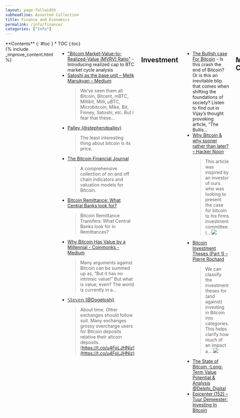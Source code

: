 ```yaml
---
layout: page-fullwidth
subheadline: Assorted Collection
title: Finance and Economics
permalink: /info/finance/
categories: ["Info"]
---
```


<div class="row">
<div class="medium-3 medium-push-9 columns" markdown="1">
<div class="panel radius" markdown="1">
**Contents**
{: #toc }
*  TOC
{:toc}
</div>
</div><!-- /.medium-4.columns -->



<div class="medium-9 medium-pull-3 columns" markdown="1">
{% include _improve_content.html %}


* ["Bitcoin Market-Value-to-Realized-Value (MVRV) Ratio"](https://medium.com/@kenoshaking/bitcoin-market-value-to-realized-value-mvrv-ratio-3ebc914dbaee) - Introducing realized cap to BTC market cycle analysis
* [Satoshi as the base unit – Melik Manukyan – Medium](https://medium.com/@melik_87377/satoshi-as-the-base-unit-561e8934b2ee)
  >We’ve seen them all Bitcoin, Bitcent, mBTC, Millibit, Milli, µBTC, Microbitcoin, Mike, Bit, Finney, Satoshi, etc. But I fear that these…
* [Palley (@stephendpalley)](https://twitter.com/stephendpalley/status/1074331026736975872)
  > The least interesting thing about bitcoin is its price.
* [The Bitcoin Financial Journal](https://cryptowords.github.io/cy19-financial-journal) 
  > A comprehensive collection of on and off chain indicators and valuation models for Bitcoin.
* [Bitcoin Remittance: What Central Banks look for?](https://faisalkhan.com/2015/07/17/bitcoin-remittance-transfers-what-central-banks-look-for-in-remittances/)
  > Bitcoin Remittance Transfers: What Central Banks look for in Remittances?
* [Why Bitcoin Has Value by a Millennial - Coinmonks - Medium](https://medium.com/coinmonks/why-bitcoin-has-value-by-a-millennial-4ac7eff4ee7d)
  > Many arguments against Bitcoin can be summed up as, “But it has no intrinsic value!” But what is value, even? The world is currently in a…
* [𝕊𝕥𝕖𝕧𝕖𝕟 (@Dogetoshi)](https://twitter.com/Dogetoshi/status/1192974592945598464?s=20)
  > About time. Other exchanges should follow suit. Many exchanges grossy overcharge users for Bitcoin deposits relative their altcoin deposits. [https://t.co/u4FoLJHNjz](https://t.co/u4FoLJHNjz)

## Investment

* [The Bullish case For Bitcoin](http://cryptoconomy.life/2018/03/09/the-bullish-case-for-bitcoin/) - Is this crash the end of Bitcoin? Or is this an inevitable blip that comes when shifting the foundations of society? Listen to find out in Vijay’s thought provoking article, “The Bullis…
* [Why Bitcoin & why sooner rather than later? – Hacker Noon](https://hackernoon.com/why-bitcoin-why-sooner-rather-than-later-e44aa5373479)
  >This article was inspired by an investor of ours who was looking to present the case for bitcoin to his firms investment committee. I…
  ![](https://imgur.com/cw8UFKs.png)
* [Bitcoin Investment Theses (Part 1) – Pierre Rochard](https://medium.com/@pierre_rochard/bitcoin-investment-theses-part-1-e97670b5389b)
  >We can classify the investment theses for (and against) investing in Bitcoin into categories. This helps clarify how much of an impact a…
  >![](https://cdn-images-1.medium.com/max/1200/1*f_7lcHsQXi3qQM83qaT9xA.png)
* [The State of Bitcoin -Long-Term Value Potential & Analysis](https://www.delphidigital.io/bitcoin) [@Delphi_Digital](https://twitter.com/Delphi_Digital/status/1072248572433915909)
* [Epicenter (152) – Tuur Demeester: Investing In Bitcoin](https://www.youtube.com/watch?v=45TVlYsXgCU)

## Market Cycles

* [[ Romano ] (@RNR_0)](https://twitter.com/RNR_0/status/1011340240227848196)
  >Sell your kidney now to buy bitcoin & buy 3 kidneys back later.
  >
  >Here's the multi million dollar chart you need.
  >
  >![](https://pbs.twimg.com/media/DgkAegXWkAAR_Ht?format=jpg&name=4096x4096)
* [Willy Woo (@woonomic)](https://twitter.com/woonomic/status/1041728401243955200)
  >Bitcoin has seen only 3 bear markets in its history**. We are in the third one now. One signal we can use to determine the end of the bear is for the price to cross above its 200 day moving average. (** this is a big discussion in itself)

![](https://pbs.twimg.com/media/DnTXh6VV4AEDeap.jpg:large)
![](https://imgur.com/e6FWAW1.png)

* [plan฿ (@100trillionUSD)](https://twitter.com/100trillionUSD/status/1048191104456253442) 
  >#bitcoin halving: only 19 months to go ... we are in the green zone!
  ![](https://pbs.twimg.com/media/Dovr_BaX0AA2GTQ.png:large)
* [Bitcoin Network Momentum – Good Audience](https://blog.goodaudience.com/bitcoin-network-momentum-a42346b2f0ce)
  >A new leading indicator for Bitcoin price during its major market cycles
  ![](https://cdn-images-1.medium.com/max/1200/0*1bolX6gz9_BSPuLX)
* [Palley (@stephendpalley)](https://twitter.com/stephendpalley/status/1074331026736975872) -The least interesting thing about bitcoin is its price.
* [Bitcoin & Ethereum: Prices are Down More than the Fundamentals](https://medium.com/@cburniske/bitcoin-ethereum-prices-are-down-more-than-the-fundamentals-88fd18a86d14)
  >To follow is a very rough analysis, zoomed out to give us perspective on Bitcoin’s 10 years of life, and Ethereum’s 3+ years. If you…
  ![](https://cdn-images-1.medium.com/max/1200/1*TKAYHtV1M7mm4XJKnEspbQ.png)

## Risk

* [Elaine Ou 🐤 (@eiaine)](https://twitter.com/eiaine/status/1028300589019488256)
  >People like to point out that Bitcoin's irreversible transactions enable fraud, but never bother to mention that merchants lose $190 BILLION to chargebacks every year. Risk doesn't ever disappear, we just push the liability on to someone else. https://t.co/ZfabEgJjtP
    >![](https://pbs.twimg.com/media/DkP3acuV4AE7mvw?format=jpg&name=small)
* [The Bitcoin Risk Spectrum – Nik Bhatia – Medium](https://medium.com/@timevalueofbtc/the-bitcoin-risk-spectrum-949f6abec290) - [CryptoQuikRead_109](https://anchor.fm/thecryptoconomy/episodes/CryptoQuikRead_109---The-Bitcoin-Risk-Spectrum-e2ndr7)
  >Bitcoin is already a reserve asset. It is the world’s first true example of decentralized digital scarcity, and its elegant, predetermined…
* [Jameson Lopp (@lopp)](https://twitter.com/lopp/status/1080231724104044544)
  >Libbitcoin developer @evoskuil on risk and security. https://t.co/eu7w1rNMPo

## Tether

* [Impact of Tether grants on Bitcoin](https://www.sciencedirect.com/science/article/pii/S0165176518302556)
* [Larry Cermak (@lawmaster)](https://twitter.com/lawmaster)(https://twitter.com/lawmaster/status/1130891942731091968?s=12)
  > BREAKING: Tether admitted in court that it used some of its reserves to buy Bitcoin. The judge said: "Tether sounded to me like sort of the calm in the storm of cryptocurrency trading. And so if Tether is backed by bitcoin, how is that consistent" [https://t.co/22w3xY8mc8](https://t.co/22w3xY8mc8)
* [The World’s Most-Used Cryptocurrency Isn’t Bitcoin](https://www.bloomberg.com/news/articles/2019-10-01/tether-not-bitcoin-likely-the-world-s-most-used-cryptocurrency)
  > What’s the world’s most widely used cryptocurrency? If you think it’s Bitcoin, which accounts for about 70% of all the digital-asset world’s market value, you’re probably wrong.
* [Tether: The Story So Far - Kalzumeus Software](https://www.kalzumeus.com/2019/10/28/tether-and-bitfinex/)
* [The trillion-dollar lawsuit against Tether](https://news.ycombinator.com/item?id=21438075) -ycombinator
* [Lone Bitcoin Whale Likely Fueled 2017 Price Surge, Study Says](https://news.ycombinator.com/item?id=21440549) -ycombinator

## Deflationary Nature of Bitcoin

* [CryptoZerp (@CryptoZerp)](https://twitter.com/CryptoZerp/status/1027337724150337536)
  >Eventually, you will need to accept the fact that #bitcoin was hard coded to pump. 1) Every 4 years the supply cuts in half. 2) Every single day more and more people want to buy it.
* [Bitcoin’s Deflationary Weirdness](http://neweconomicperspectives.org/2013/04/talking-bitcoin.html)
  >The purpose of our brief discussion was just to provide some general background information for Arnie’s listeners about Bitcoin, including what bitcoins are and why anyone would buy them or accept them in exchange for goods and services.   We touched on several topics related to the Bitcoin phenomenon, but there is one very peculiar and puzzling feature of Bitcoin that we didn’t get to discuss and that seems especially important to me:  the Bitcoin system has what appears to be a built-in deflationary architecture.

## Electronic Cash

![](https://imgur.com/Z840O7J.png)
[mises.org - Why the State Demands Control of Money](https://mises.org/library/why-state-demands-control-money)

* CryptoQuikRead_229 - [Why the State Demands Control of Money](https://anchor.fm/thecryptoconomy/episodes/CryptoQuikRead_229---Why-the-State-Demands-Control-of-Money-e3m7v3)
* [The Case for Electronic Cash: Why Private Peer-to-Peer Payments are Essential to an Open Society](https://coincenter.org/files/2019-02/the-case-for-electronic-cash-coin-center.pdf) -Coincenter
* [Epicanter - Jerry Brito: The Case for Electronic Cash in an Open and Free Society](https://podcasts.apple.com/us/podcast/epicenter-learn-about-blockchain-ethereum-bitcoin-distributed/id792338939?i=1000444628717)  - Jul 16, 2019
* [Cryptoconomy Podcast - The Case for Electronic Cash [Parts 1-3]](https://cryptoconomy.life/2019/04/17/the-case-for-electronic-cash-parts-1-3/)
  * CryptoQuikRead_230 - [The Case for Electronic Cash [Part 1]](https://anchor.fm/thecryptoconomy/episodes/CryptoQuikRead_230---The-Case-for-Electronic-Cash-Part-1-e3mjj7)
  * CryptoQuikRead_231 - [The Case for Electronic Cash [Part 2]](https://anchor.fm/thecryptoconomy/episodes/CryptoQuikRead_231---The-Case-for-Electronic-Cash-Part-2-e3n1t5)
  * CryptoQuikRead_232 - [The Case for Electronic Cash [Part 3]](https://anchor.fm/thecryptoconomy/episodes/CryptoQuikRead_232---The-Case-for-Electronic-Cash-Part-3-e3nbhu)
* [Aaron van Wirdum (@AaronvanW)](https://twitter.com/aaronvanw/status/984582763545325568)
  > The first electronic cash system wasn't Bitcoin, it was Ecash (by Chaum). This 1994 @WIRED piece by @StevenLevy makes it abundantly clear that "cash" referred to privacy & anonymity. Cost of transacting, speed and easy of use were afterthoughts, at best. [https://t.co/g15](https://t.co/g15)...
* [Why Bitcoin Is Not a Startup - The Bitcoin Observer](https://medium.com/@festina_lente_2/why-bitcoin-is-not-a-startup-23c6b772f360) - Part II — MoE As a Unique Type of Economic Good
* [Satoshi as the base unit - Melik Manukyan - Medium](https://medium.com/@melik_87377/satoshi-as-the-base-unit-561e8934b2ee) - We’ve seen them all Bitcoin, Bitcent, mBTC, Millibit, Milli, µBTC, Microbitcoin, Mike, Bit, Finney, Satoshi, etc. But I fear that these…
* [What Makes Bitcoin a Store of Value? - Coinmonks - Medium](https://medium.com/coinmonks/what-makes-bitcoin-a-store-of-value-599869e3ada6) 
  > A cup is not being useful when it sits in the cupboard, only when you drink from it. A bicycle is not useful when it sits in the garage…
* [SamPatt (@SamuelPatt)](https://twitter.com/samuelpatt/status/1136617299853623297?s=12)
  > The claim “Bitcoin was purpose-built to first be a Store of Value” is false. In this article I've posting every single instance I could find across everything Satoshi ever wrote related to store of value or payments. It wasn't even close. Payments win. [https://t.co/](https://t.co/)...


### Audio

* CryptoQuikRead_096 - [Giacomo's Tweetstorm, Coinage in the Age of Bitcoin](https://anchor.fm/thecryptoconomy/episodes/CryptoQuikRead_096---Giacomos-Tweetstorm--Coinage-in-the-Age-of-Bitcoin-e2ndrk)
* CryptoQuikRead_172 - [Bitcoin's Distribution Was Fair](https://anchor.fm/thecryptoconomy/episodes/CryptoQuikRead_172---Bitcoins-Distribution-Was-Fair-e2ndp0)
* Guy'sTake_001 - [Poor in a World with Bitcoin, or Rich in a World Without It?](https://anchor.fm/thecryptoconomy/episodes/GuysTake_001---Poor-in-a-World-with-Bitcoin--or-Rich-in-a-World-Without-It-e2ndpb)
* GuysTake_009 - [A Trust Model Comparison: Bitcoin vs. the Mighty Dollar](https://anchor.fm/thecryptoconomy/episodes/GuysTake_009---A-Trust-Model-Comparison-Bitcoin-vs--the-Mighty-Dollar-e3if6g)
* CryptoQuikRead_227 - [Bitcoin is a Hedge Against the Cashless Society](https://anchor.fm/thecryptoconomy/episodes/CryptoQuikRead_227---Bitcoin-is-a-Hedge-Against-the-Cashless-Society-e3l5ne)
* CryptoQuikRead_243 - [Bitcoin in Heavy Accumulation [Part 1]](https://anchor.fm/thecryptoconomy/episodes/CryptoQuikRead_243---Bitcoin-in-Heavy-Accumulation-Part-1-e3tnic)
* CryptoQuikRead_243 - [Bitcoin in Heavy Accumulation [Part 2]](https://anchor.fm/thecryptoconomy/episodes/CryptoQuikRead_243---Bitcoin-in-Heavy-Accumulation-Part-2-e3u1gb)
* CryptoQuikRead_146 - [The Three Economic Eras of Bitcoin](https://anchor.fm/thecryptoconomy/episodes/CryptoQuikRead_146---The-Three-Economic-Eras-of-Bitcoin-e2ndpu)
* CryptoQuikRead_182 - [The Business of Bitcoin Cold Storage](https://anchor.fm/thecryptoconomy/episodes/CryptoQuikRead_182---The-Business-of-Bitcoin-Cold-Storage-e2ndoj)
* CryptoQuikRead_143 - [The Time Value of Bitcoin](https://anchor.fm/thecryptoconomy/episodes/CryptoQuikRead_143---The-Time-Value-of-Bitcoin-e2ndq2)
* CryptoQuickRead_021 - [The Bullish case For Bitcoin](https://anchor.fm/thecryptoconomy/episodes/CryptoQuickRead_021---The-Bullish-case-For-Bitcoin-e2ndu7)
* CryptoQuikRead_137 - [Half of the Remaining Bitcoin Supply is 'Spoken For'](https://anchor.fm/thecryptoconomy/episodes/CryptoQuikRead_137---Half-of-the-Remaining-Bitcoin-Supply-is-Spoken-For-e2ndq8)
* CryptoQuikRead_157 - [The Bitcoin Central Bank's Perfect Monetary Policy](https://anchor.fm/thecryptoconomy/episodes/CryptoQuikRead_157---The-Bitcoin-Central-Banks-Perfect-Monetary-Policy-e2ndph)


## Austrain Economics

* [WHAT IS AUSTRIAN ECONOMICS?](https://mises.org/what-austrian-economics)
* [The Austrian School of Economics](https://austrian-institute.org/en/the-austrian-school-of-economics/)
* [Bitcoin and its Foundation in Austrian Economics - BTCMANAGER](https://btcmanager.com/bitcoin-foundation-austrian-economics)
  > The recently published book “The Bitcoin Standard” by economist Saifedean Ammous makes the case that bitcoin is rooted in the principles of Austrian economics. This view is shared by many bitcoin maximalists who prescribe to this economic school of thought. How Does Bitco...
* [Vijay Boyapati (@real_vijay)](https://twitter.com/real_vijay/status/1167106471261196288?s=20)
  > @NickSzabo4 @dstadulis Exactly. I've been particularly disappointed in modern Austrian economic scholars who had the tools to understand the emergence of #Bitcoin yet missed the most important monetary innovation in a thousand years (exceptions are you, Saif and Konrad Gra...



## Enterprise

* [Tone Vays [@Bitcoin] (@ToneVays)](https://twitter.com/ToneVays/status/1043806199660118017)
  >Big Announcement by @giacomozucco & @AlenaSatoshi at #bh2018 by @hodlhodl of the formation of @TheBFoundation to support #Bitcoin development & education efforts. Afiliated members are @sysmannet @francispouliot @Trezor @WhalePanda @starkness @adam3us @lopp & more.
* [Fact or FUD — “BlockStream , Inc is the main force behind Bitcoin (and taken over)”](https://medium.com/@whalecalls/fud-or-fact-blockstream-inc-is-the-main-force-behind-bitcoin-and-taken-over-160aed93c003)
  >The first user selected topic on “BlockStream” and the perpetuated belief that they are in control of Bitcoin. In typical WhaleCalls fashion, we will address and discuss the verifiable facts first, then our commentary will follow. This way you can choose to stop reading.

### Bull Bitcoin

* [BullBitcoin](https://bullbitcoin.com/) - [Youtube](https://www.youtube.com/channel/UC9acjFaknVIlsMMYwVXtcvQ)
* [BTC Sessions 🐂₿ [Jan/3➞₿🔑∎] (@BTCsessions)](https://twitter.com/BTCsessions/status/1070777587457175552)
  >Full #BullBitcoin launch speech. Premiere today at 5:30pm MST. @francispouliot_ @BitcoinBrains @SatoshiPortal @Bitcoin_Outlet @myBylls https://t.co/Z1Ie6XWrGt
* [Bull Bitcoin Launch Announcement](https://www.youtube.com/watch?v=oM_KmUZfbpc&feature=youtu.be)
  > On December 5th in Calgary Canada, Francis Pouliot announced the merger of Satoshi Portal and Bitcoin Brains to create Bull Bitcoin - Canada's Bitcoin Compan...

### China

* [The Looming Threat of China: An Analysis of Chinese Influence on Bitcoin](https://arxiv.org/pdf/1810.02466.pdf)
* [Ben Kaiser (@bkaiser93)](https://twitter.com/bkaiser93/status/1050090124900331520)
  >1/8 A thread on my research with @mireya_anita and @A_led analyzing China's influence on Bitcoin: https://t.co/LsIMEbePQk Important: we're still waiting on peer review! We claim that China is a motivated, capable, and overall credible threat to Bitcoin. More on each adje...
* [Bank of China’s New Infographic Shows Why Bitcoin Price Is Going Up](https://www.google.com/amp/s/cointelegraph.com/news/bank-of-chinas-new-infographic-shows-why-bitcoin-price-is-going-up/amp?espv=1)
  > The Bank of China released on its website an infographic illustrating what is Bitcoin, how it works, and why it is valuable.

### Regulatory

* [Bitcoin and Terrorism – How Compliance Will Shape Cryptocurrencies](https://epicenter.tv/episodes/324) Yaya Fanusie
  > Many within the cryptofinance industry have been patiently waiting for regulatory oversight to deliver the clarity required for institutional adoption. Recent updates by the Financial Action Task Force (FATF), which issues guidelines for 200 countries and territories, attempts to apply the same rules and regulations required of traditional finance to the world of virtual currencies.
* [Epicenter - Alex Morcos: Chaincode Labs and Why Bitcoin is Our One Shot at Creating Digital Gold - Nov 21, 2017](https://podcasts.apple.com/us/podcast/epicenter-learn-about-blockchain-ethereum-bitcoin-distributed/id792338939?i=1000437366838)
* [Making sense of Lightning network nodes and money transmission licensing](https://coincenter.org/entry/making-sense-of-lightning-network-nodes-and-money-transmission-licensing) 
  > An update on Coin Center’s work to avoid unnecessary regulatory burdens on technologists.
* [Vortex (@theonevortex)](https://twitter.com/theonevortex/status/1036592334249447425)
  > Know-your-customer (KYC) and anti-money-laundering (AML) laws are authoritarian tools disguised as consumer protection & designed to keep financial institutions working directly w/the state in power. If you are a dev REMOVE these reqs now & instead tie account to a BTC a...
* [Can You Really 'Know' a Customer Who Uses Bitcoin?](https://www.americanbanker.com/news/can-you-really-know-a-customer-who-uses-bitcoin)
  > Services are cropping up that help banks analyze bitcoin transactions for signs of criminal behavior such as money laundering. But such services come with their own risks.
* [How Do Private Digital Currencies Affect Government Policy? by Max...](https://papers.ssrn.com/sol3/papers.cfm?abstract_id=3437529)
  > This paper provides a systematic evaluation of the different types of digital currencies. We express skepticism regarding centralized digital currencies and the
* [California Passes Bill Defining Blockchain and Crypto Terms](https://news.bitcoin.com/california-passes-bill-defining-blockchain-and-crypto-terms)
  >A draft law designed to amend California’s legislation to create legal grounds for the implementation of crypto-related technologies has been passed by the state’s legislature. Assembly Bill 2658 contains important definitions of some key blockchain and crypto terms.
* [A Short Introduction to the World of Cryptocurrencies](https://files.stlouisfed.org/files/htdocs/publications/review/2018/01/10/a-short-introduction-to-the-world-of-cryptocurrencies.pdf) - Federal Reserve Bank of St. Louis Review, First Quarter 2018
  > In this article, we give a short introduction to cryptocurrencies and blockchain technology. The focus of the introduction is on Bitcoin, but many elements are shared by other blockchain implementations and alternative cryptoassets. The article covers the original idea and motivation, the mode of operation and possible applications of cryptocurrencies, and blockchain technology. We conclude that Bitcoin has a wide range of interesting applications and that cryptoassets are well suited to become an important asset class. (JEL G23, E50, E59)

## Economics

[![](https://imgur.com/QeGOBEq.png)](http://www.goldtelegraph.com/the-central-bank-bubble)
[goldtelegraph.com - The Central Bank Bubble: It Will Be Ugly](http://www.goldtelegraph.com/the-central-bank-bubble)

* CryptoQuikRead_039 - [The Central Banking Bubble](https://anchor.fm/thecryptoconomy/episodes/CryptoQuikRead_039---The-Central-Banking-Bubble-e2ndte)
* CryptoQuikRead_074 - [Securing Your Financial Sovereignty](https://anchor.fm/thecryptoconomy/episodes/CryptoQuikRead_074---Securing-Your-Financial-Sovereignty-e2nds6)
* CryptoQuikRead_117 - [How Central Banking Increased Inequality](https://anchor.fm/thecryptoconomy/episodes/CryptoQuikRead_117---How-Central-Banking-Increased-Inequality-e2ndqt)
* CryptoQuikRead_122 - ["The Yield From Money Held" Reconsidered](https://anchor.fm/thecryptoconomy/episodes/CryptoQuikRead_122---The-Yield-From-Money-Held-Reconsidered-e2ndqn)
* CryptoQuikRead_123 - [I, Pencil](https://anchor.fm/thecryptoconomy/episodes/CryptoQuikRead_123---I--Pencil-e2ndqm)
  >In closing out the week we have one last piece on the economics behind Bitcoin and the natural market economy.
* CryptoQuikRead_125 - [Why Money Has Value & Spending Bitcoin is Senseless](https://anchor.fm/thecryptoconomy/episodes/CryptoQuikRead_125---Why-Money-Has-Value--Spending-Bitcoin-is-Senseless-e2ndqk)
* CryptoQuikRead_168 - [Prices Keep us From Squandering Resources](https://anchor.fm/thecryptoconomy/episodes/CryptoQuikRead_168---Prices-Keep-us-From-Squandering-Resources-e2ndp5)
* CryptoQuikRead_197 - [An Honest Account of Fiat Money](https://anchor.fm/thecryptoconomy/episodes/CryptoQuikRead_197---An-Honest-Account-of-Fiat-Money-e2ndo3)
* CryptoQuikRead_234 - [How is Fiat Money Possible [Part 1]](https://anchor.fm/thecryptoconomy/episodes/CryptoQuikRead_234---How-is-Fiat-Money-Possible-Part-1-e3odu1)
* CryptoQuikRead_235 - [How Is Fiat Money Possible [Part 2]](https://anchor.fm/thecryptoconomy/episodes/CryptoQuikRead_235---How-Is-Fiat-Money-Possible-Part-2-e3oon2)
* CryptoQuikRead_236 - [How Is Fiat Money Possible [Part 3]](https://anchor.fm/thecryptoconomy/episodes/CryptoQuikRead_236---How-Is-Fiat-Money-Possible-Part-3-e3p2k1)


#### Assorted Audio
* CryptoQuikRead_005 - [SEC Chair's Written Testimony](https://anchor.fm/thecryptoconomy/episodes/CryptoQuikRead_005---SEC-Chairs-Written-Testimony-e2ndum) - 03/01/18
* CryptoQuikRead_012 - [Wyoming House Unanimously Approves Two Pro-Blockchain Bills](https://anchor.fm/thecryptoconomy/episodes/CryptoQuikRead_012---Wyoming-House-Unanimously-Approves-Two-Pro-Blockchain-Bills-e2ndug)
* CryptoQuikRead_023 - [CFTC Moves to Cement Authority Over Crypto Fraud Cases](https://anchor.fm/thecryptoconomy/episodes/CryptoQuikRead_023---CFTC-Moves-to-Cement-Authority-Over-Crypto-Fraud-Cases-e2ndu5)
* CryptoQuikRead_024 - [NY Legislator Proposes BitLicense Alternative for Cryptocurrency Users](https://anchor.fm/thecryptoconomy/episodes/CryptoQuikRead_024---NY-Legislator-Proposes-BitLicense-Alternative-for-Cryptocurrency-Users-e2ndu4)
* CryptoQuikRead_028 - [Congress Releases Report Praising Cryptocurrency and Blockchain Technology](https://anchor.fm/thecryptoconomy/episodes/CryptoQuikRead_028---Congress-Releases-Report-Praising-Cryptocurrency-and-Blockchain-Technology-e2ndu0)
* CryptoQuikRead_030 - [The NSA Tracks Down Bitcoin Users](https://anchor.fm/thecryptoconomy/episodes/CryptoQuikRead_030---The-NSA-Tracks-Down-Bitcoin-Users-e2ndtu)
* CryptoQuikRead_033 - [Binance Seeks New Home in Malta](https://anchor.fm/thecryptoconomy/episodes/CryptoQuikRead_033---Binance-Seeks-New-Home-in-Malta-e2ndtp)
* CryptoQuikRead_116 - [Coindesk & Jake Chervinsky on the Bitcoin ETFs](https://anchor.fm/thecryptoconomy/episodes/CryptoQuikRead_116---Coindesk--Jake-Chervinsky-on-the-Bitcoin-ETFs-e2ndqu)
* CryptoQuikRead_119 - [Deep Dive into ETF Disapproval and SEC Commissioner's Dissent](https://anchor.fm/thecryptoconomy/episodes/CryptoQuikRead_119---Deep-Dive-into-ETF-Disapproval-and-SEC-Commissioners-Dissent-e2ndqr)
* CryptoQuikRead_171 - [Mr Fantastic, A Response to Nouriel Roubini’s Senate Testimony](https://anchor.fm/thecryptoconomy/episodes/CryptoQuikRead_171---Mr-Fantastic--A-Response-to-Nouriel-Roubinis-Senate-Testimony-e2ndp2)
* CryptoChat_002 with [The Friends Against Government Podcast](https://anchor.fm/thecryptoconomy/episodes/CryptoChat_002-with-The-Friends-Against-Government-Podcast-e2ndr2)
* CryptoQuikRead_229 - [Why the State Demands Control of Money](https://anchor.fm/thecryptoconomy/episodes/CryptoQuikRead_229---Why-the-State-Demands-Control-of-Money-e3m7v3)
* CryptoQuikRead_240 - [Rothbard on Utility Theory](https://anchor.fm/thecryptoconomy/episodes/CryptoQuikRead_240---Rothbard-on-Utility-Theory-e3rtft)
* CryptoQuikRead_250 - [Use of Knowledge in Society [Part 1]](https://anchor.fm/thecryptoconomy/episodes/CryptoQuikRead_250---Use-of-Knowledge-in-Society-Part-1-e43pfj)
* CryptoQuikRead_251 - [Use of Knowledge in Society [Part 2]](https://anchor.fm/thecryptoconomy/episodes/CryptoQuikRead_251---Use-of-Knowledge-in-Society-Part-2-e444k0)
* CryptoQuikRead_233 - [Exit & Freedom](https://anchor.fm/thecryptoconomy/episodes/CryptoQuikRead_233---Exit--Freedom-e3nleo)



</div>
</div>